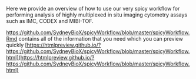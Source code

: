 Here we provide an overview of how to use our very spicy workflow for performing analysis of highly multiplexed in situ imaging cytometry assays such as IMC, CODEX and MIBI-TOF.

https://github.com/SydneyBioX/spicyWorkflow/blob/master/spicyWorkflow.Rmd contains all of the information that you need which you can preview quickly [https://htmlpreview.github.io/?https://github.com/SydneyBioX/spicyWorkflow/blob/master/spicyWorkflow.html](https://htmlpreview.github.io/?https://github.com/SydneyBioX/spicyWorkflow/blob/master/spicyWorkflow.html)


